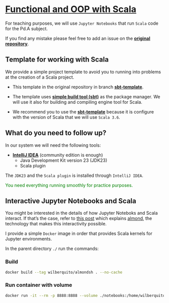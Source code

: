 # [Functional and OOP with Scala](notebooks/_index.ipynb)

For teaching purposes, we will use `Jupyter Notebooks` that run `Scala` code for the Pd.A subject.

If you find any mistake please feel free to add an issue on the [**original repository**](https://github.com/wilberquito/interactive-Pd.A-Scala/issues).

## Template for working with Scala

We provide a simple project template to avoid you to running into problems at the creation of a Scala project.

- This template in the original repository in branch [**sbt-template**](https://github.com/wilberquito/sbt-template).
  
- The template uses [**simple build tool (sbt)**](https://www.scala-sbt.org) as the package manager. We will use it also for building and compiling engine tool for Scala.
  
- We recommend you to use the [**sbt-template**](https://github.com/wilberquito/sbt-template) because it is configure with the version of Scala that we will use `Scala 3.6`.

## What do you need to follow up?

In our system we will need the following tools:

- [**IntelliJ IDEA**](https://www.jetbrains.com/idea/download) (community edition is enough)
    - Java Development Kit version 23 (JDK23)
    - Scala plugin
 
The `JDK23` and the `Scala plugin` is installed through `IntelliJ IDEA`.

<span style="color: green">You need everything running smoothly for practice purposes.</span>

## Interactive Jupyter Notebooks and Scala

You might be interested in the details of how Jupyter Noteboks and Scala interact. If
that’s the case, refer to [this post](https://blog.brunk.io/posts/interactive-computing-with-jupyter-and-almond/)
which explains [almond](https://github.com/almond-sh/almond), the technology that makes this interactivity possible.

I provide a simple `Docker` image in order that provides Scala kernels for Jupyter environments.

In the parent directory `./` run the commands:

### Build

```sh
docker build --tag wilberquito/almondsh . --no-cache
```

### Run container with volume

```sh
docker run -it --rm -p 8888:8888 --volume ./notebooks:/home/wilberquito/notebooks wilberquito/almondsh:latest
```
